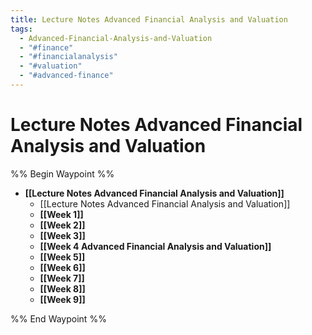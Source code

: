 ```yaml
---
title: Lecture Notes Advanced Financial Analysis and Valuation
tags:
  - Advanced-Financial-Analysis-and-Valuation
  - "#finance"
  - "#financialanalysis"
  - "#valuation"
  - "#advanced-finance"
---
```


# Lecture Notes Advanced Financial Analysis and Valuation
%% Begin Waypoint %%
- **[[Lecture Notes Advanced Financial Analysis and Valuation]]**
	- [[Lecture Notes Advanced Financial Analysis and Valuation]]
	- **[[Week 1]]**
	- **[[Week 2]]**
	- **[[Week 3]]**
	- **[[Week 4 Advanced Financial Analysis and Valuation]]**
	- **[[Week 5]]**
	- **[[Week 6]]**
	- **[[Week 7]]**
	- **[[Week 8]]**
	- **[[Week 9]]**

%% End Waypoint %%